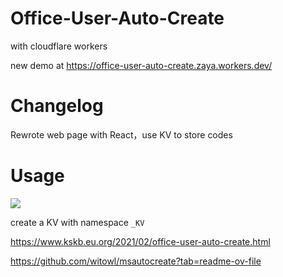 # Office-User-Auto-Create
with cloudflare workers

new demo at https://office-user-auto-create.zaya.workers.dev/

# Changelog
Rewrote web page with React，use KV to store codes

# Usage

[<img src="https://camo.githubusercontent.com/6eb04703e85da31c430de46d32a904a7c55c0b3bc00811ae689f14faf91cd32e/68747470733a2f2f6465706c6f792e776f726b6572732e636c6f7564666c6172652e636f6d2f627574746f6e">](https://deploy.workers.cloudflare.com/?url=https://github.com/zayabighead/Office-User-Auto-Create)

create a KV with namespace `_KV`


https://www.kskb.eu.org/2021/02/office-user-auto-create.html 

https://github.com/witowl/msautocreate?tab=readme-ov-file
